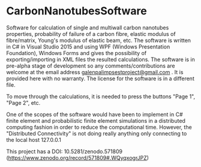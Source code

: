 # CarbonNanotubesSoftware
Software for calculation of single and multiwall carbon nanotubes properties, probability of failure of a carbon fibre, 
elastic modulus of fibre/matrix, Young's modulus of elastic beam, etc.   The software is written in C# in Visual Studio 2015 and 
using WPF (Windows Presentation Foundation), Windows Forms and gives the possibility of exporting/importing in XML files the 
resulted calculations.  The software is in pre-alpha stage of development so any comments/contributions are welcome at the email address 
galenpalimpsestproject@gmail.com .  It is provided here with no warranty. The license for the software is in a different file.

To move through the calculations, it is needed to press the buttons "Page 1", "Page 2", etc. 

One of the scopes of the software would have been to implement in C# finite element and probabilistic finite element simulations 
in a distributed computing fashion in order to reduce the computational time. However, the "Distributed Connectivity" is not doing really 
anything only connecting to the local host 127.0.0.1

This project has a DOI: 10.5281/zenodo.571809   (https://www.zenodo.org/record/571809#.WQyqxogrJPZ)
